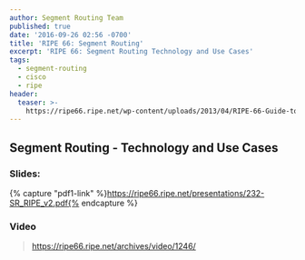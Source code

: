 ```yaml
---
author: Segment Routing Team
published: true
date: '2016-09-26 02:56 -0700'
title: 'RIPE 66: Segment Routing'
excerpt: 'RIPE 66: Segment Routing Technology and Use Cases'
tags:
  - segment-routing
  - cisco
  - ripe
header:
  teaser: >-
    https://ripe66.ripe.net/wp-content/uploads/2013/04/RIPE-66-Guide-to-Dublin_thumbnail.png
---
```


## Segment Routing - Technology and Use Cases

### Slides:  

{% capture "pdf1-link" %}https://ripe66.ripe.net/presentations/232-SR_RIPE_v2.pdf{% endcapture %}

<div id="pdf1"></div>
<script>
        PDFObject.embed("{{ pdf1-link }}", "#pdf1", {height: "500px"});
</script>


### Video   

><https://ripe66.ripe.net/archives/video/1246/>
